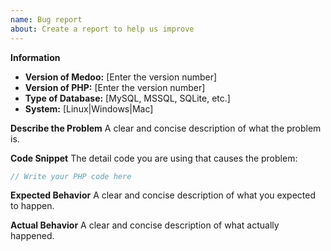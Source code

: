 ```yaml
---
name: Bug report
about: Create a report to help us improve
---
```


**Information**
- **Version of Medoo:** [Enter the version number]
- **Version of PHP:** [Enter the version number]
- **Type of Database:** [MySQL, MSSQL, SQLite, etc.]
- **System:** [Linux|Windows|Mac]

**Describe the Problem**
A clear and concise description of what the problem is.

**Code Snippet**
The detail code you are using that causes the problem:
```php
// Write your PHP code here

```

**Expected Behavior**
A clear and concise description of what you expected to happen.

**Actual Behavior**
A clear and concise description of what actually happened.
